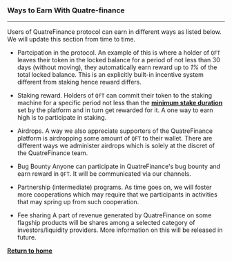 ### Ways to Earn With Quatre-finance
------------------------------------

Users of QuatreFinance protocol can earn in different ways as listed below. We will update this section from time to time.

- Partcipation in the protocol.
An example of this is where a holder of `QFT` leaves their token in the locked balance for a period of not less than 30 days (without moving), they automatically earn reward up to _1%_ of the total locked balance. This is an explicitly built-in incentive system different from staking hence reward differs.

- Staking reward.
Holders of `QFT` can commit their token to the staking machine for a specific period not less than the **[minimum stake duration]()** set by the platform and in turn get rewarded for it. A one way to earn high is to participate in staking.

- Airdrops.
A way we also appreciate supporters of the QuatreFinance platform is airdropping some amount of `QFT` to their wallet. There are different ways we administer airdrops which is solely at the discret of the QuatreFinance team.

- Bug Bounty
Anyone can participate in QuatreFinance's bug bounty and earn reward in `QFT`. It will be communicated via our channels.

- Partnership (intermediate) programs.
As time goes on, we will foster more cooperations which may require that we participants in activities that may spring up from such cooperation.

- Fee sharing
A part of revenue generated by QuatreFinance on some flagship products will be shares among a selected category of investors/liquidity providers. More information on this will be released in future. 


**[Return to home](https://github.com/Quatre-Finance/Q-paper#concept-overview)**
